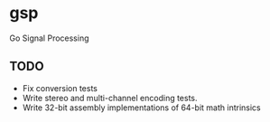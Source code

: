 # gsp
Go Signal Processing

## TODO
- Fix conversion tests
- Write stereo and multi-channel encoding tests.
- Write 32-bit assembly implementations of 64-bit math intrinsics
